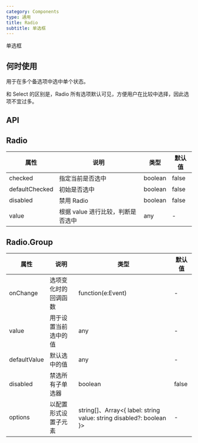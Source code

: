```yaml
---
category: Components
type: 通用
title: Radio
subtitle: 单选框
---
```


单选框

## 何时使用

用于在多个备选项中选中单个状态。

和 Select 的区别是，Radio 所有选项默认可见，方便用户在比较中选择，因此选项不宜过多。

## API

## Radio

| 属性 | 说明 | 类型 | 默认值 |
| --- | --- | ---  | ---   |
| checked | 指定当前是否选中 | boolean | false |
| defaultChecked | 初始是否选中 | boolean | false |
| disabled | 禁用 Radio | boolean | false |
| value | 根据 value 进行比较，判断是否选中 | any | - |

## Radio.Group

| 属性 | 说明 | 类型 | 默认值 |
| --- | --- | ---  | ---   |
| onChange | 选项变化时的回调函数 | function(e:Event) | - |
| value | 用于设置当前选中的值 | any | - |
| defaultValue | 默认选中的值 | any | - |
| disabled | 禁选所有子单选器 | boolean | false |
| options | 以配置形式设置子元素 | string[]、Array<{ label: string value: string disabled?: boolean }> | - |
